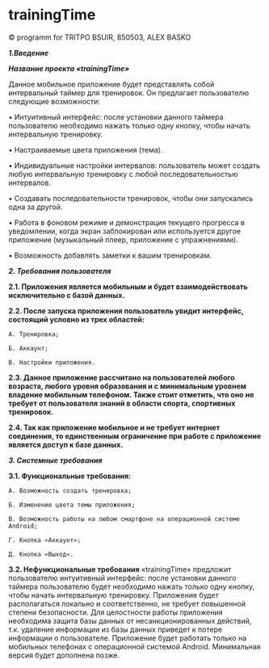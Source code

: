 # trainingTime
 © programm for TRITPO BSUIR, 850503, ALEX BASKO

***1.Введение***

***Название проекта «trainingTime»***

Данное мобильное приложение будет представлять собой интервальный таймер для тренировок. Он предлагает пользователю следующие возможности:

•	Интуитивный интерфейс: после установки данного таймера пользователю необходимо нажать только одну кнопку, чтобы начать интервальную тренировку.

•	Настраиваемые цвета приложения (тема).

•	Индивидуальные настройки интервалов: пользователь может создать любую интервальную тренировку с любой последовательностью интервалов.

•	Создавать последовательности тренировок, чтобы они запускались одна за другой.

•	Работа в фоновом режиме и демонстрация текущего прогресса в уведомлении, когда экран заблокирован или используется другое приложение (музыкальный плеер, приложение с упражнениями).

•	Возможность добавлять заметки к вашим тренировкам.


***2.	Требования пользователя***

**2.1.	 Приложения является мобильным и будет взаимодействовать исключительно с базой данных.**

**2.2.	 После запуска приложения пользователь увидит интерфейс, состоящий условно из трех областей:**
	
	А. Тренировка;
	
	Б. Аккаунт;
	
	В. Настройки приложения.
	
**2.3.	 Данное приложение рассчитано на пользователей любого возраста, любого уровня образования и с минимальным уровнем владение мобильным телефоном. Также стоит отметить, что оно не требует от пользователя знаний в области спорта, спортивных тренировок.**
	
**2.4.	 Так как приложение мобильное и не требует интернет соединения, то единственным ограничение при работе с приложение является доступ к базе данных.**

***3.	Системные требования***

**3.1.	 Функциональные требования:**
	
	А. Возможность создать тренировка;
	
	Б. Изменение цвета темы приложения;
	
	В. Возможность работы на любом смартфоне на операционной системе Android;
	
	Г. Кнопка «Аккаунт»;
	
	Д. Кнопка «Выход».

**3.2.	 Нефункциональные требования**
«trainingTime» предложит пользователю интуитивный интерфейс: после установки данного таймера пользователю будет необходимо нажать только одну кнопку, чтобы начать интервальную тренировку. Приложение будет располагаться локально и соответственно, не требует повышенной степени безопасности. Для целостности работы приложения необходима защита базы данных от несанкционированных действий, т.к. удаление информации из базы данных приведет к потере информации о пользователе. 
Приложение будет работать только на мобильных телефонах с операционной системой Android. Минимальная версия будет дополнена позже. 

